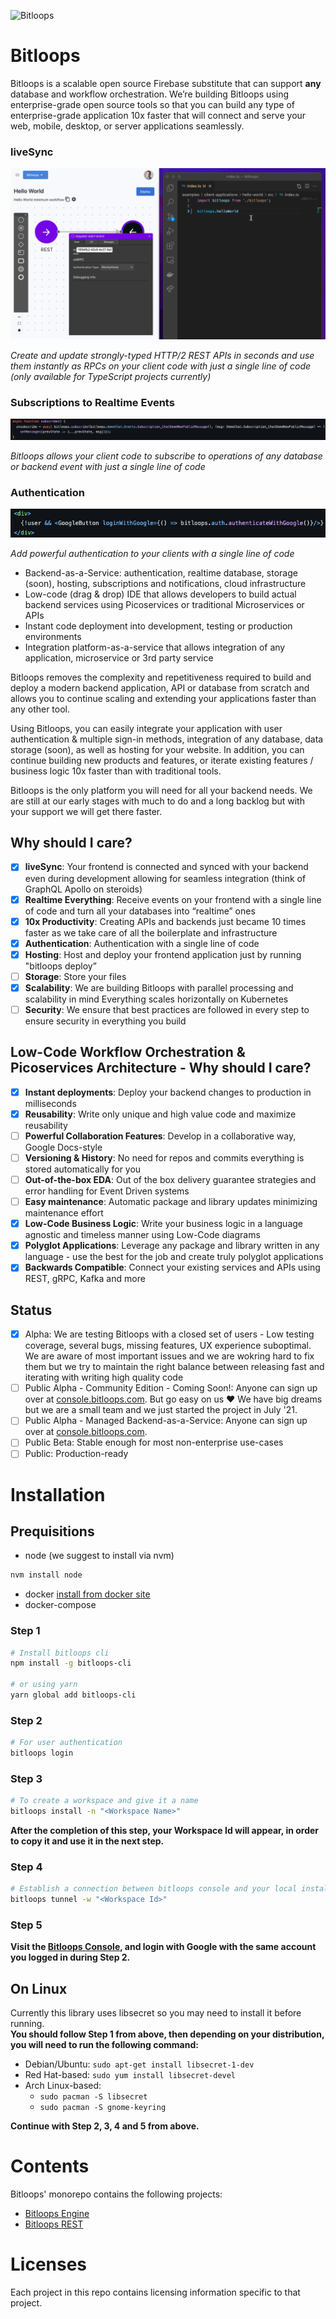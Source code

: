 ![Bitloops](https://bitloops.com/assets/img/bitloops-logo_320x80.png)

# Bitloops

Bitloops is a scalable open source Firebase substitute that can support **any** database and workflow orchestration. We’re building Bitloops using enterprise-grade open source tools so that you can build any type of enterprise-grade application 10x faster that will connect and serve your web, mobile, desktop, or server applications seamlessly.

### liveSync

![liveSync](https://github.com/bitloops/bitloops/blob/f2c77aad338bca10c1338d38e807a0da665fe9f8/docs/assets/Bitloops-helloWorld.gif)

_Create and update strongly-typed HTTP/2 REST APIs in seconds and use them instantly as RPCs on your client code with just a single line of code (only available for TypeScript projects currently)_

### Subscriptions to Realtime Events

![Subscriptions](https://github.com/bitloops/bitloops/blob/722de0c25c0538a5d529bf5c64faf25f9961f701/docs/assets/subscription-react.png)

_Bitloops allows your client code to subscribe to operations of any database or backend event with just a single line of code_

### Authentication

![Authentication](https://github.com/bitloops/bitloops/blob/722de0c25c0538a5d529bf5c64faf25f9961f701/docs/assets/auth-react.png)

_Add powerful authentication to your clients with a single line of code_

- Backend-as-a-Service: authentication, realtime database, storage (soon), hosting, subscriptions and notifications, cloud infrastructure
- Low-code (drag & drop) IDE that allows developers to build actual backend services using Picoservices or traditional Microservices or APIs
- Instant code deployment into development, testing or production environments
- Integration platform-as-a-service that allows integration of any application, microservice or 3rd party service

Bitloops removes the complexity and repetitiveness required to build and deploy a modern backend application, API or database from scratch and allows you to continue scaling and extending your applications faster than any other tool.

Using Bitloops, you can easily integrate your application with user authentication & multiple sign-in methods, integration of any database, data storage (soon), as well as hosting for your website. In addition, you can continue building new products and features, or iterate existing features / business logic 10x faster than with traditional tools.

Bitloops is the only platform you will need for all your backend needs. We are still at our early stages with much to do and a long backlog but with your support we will get there faster.

## Why should I care?

- [x] **liveSync**: Your frontend is connected and synced with your backend even during development allowing for seamless integration (think of GraphQL Apollo on steroids)
- [x] **Realtime Everything**: Receive events on your frontend with a single line of code and turn all your databases into “realtime” ones
- [x] **10x Productivity**: Creating APIs and backends just became 10 times faster as we take care of all the boilerplate and infrastructure
- [x] **Authentication**: Authentication with a single line of code
- [x] **Hosting**: Host and deploy your frontend application just by running "bitloops deploy”
- [ ] **Storage**: Store your files
- [x] **Scalability**: We are building Bitloops with parallel processing and scalability in mind Everything scales horizontally on Kubernetes
- [ ] **Security**: We ensure that best practices are followed in every step to ensure security in everything you build

## Low-Code Workflow Orchestration & Picoservices Architecture - Why should I care?

- [x] **Instant deployments**: Deploy your backend changes to production in milliseconds
- [x] **Reusability**: Write only unique and high value code and maximize reusability
- [ ] **Powerful Collaboration Features**: Develop in a collaborative way, Google Docs-style
- [ ] **Versioning & History**: No need for repos and commits everything is stored automatically for you
- [ ] **Out-of-the-box EDA**: Out of the box delivery guarantee strategies and error handling for Event Driven systems
- [ ] **Easy maintenance**: Automatic package and library updates minimizing maintenance effort
- [x] **Low-Code Business Logic**: Write your business logic in a language agnostic and timeless manner using Low-Code diagrams
- [x] **Polyglot Applications**: Leverage any package and library written in any language - use the best for the job and create truly polyglot applications
- [x] **Backwards Compatible**: Connect your existing services and APIs using REST, gRPC, Kafka and more

## Status

- [x] Alpha: We are testing Bitloops with a closed set of users - Low testing coverage, several bugs, missing features, UX experience suboptimal. We are aware of most important issues and we are wokring hard to fix them but we try to maintain the right balance between releasing fast and iterating with writing high quality code
- [ ] Public Alpha - Community Edition - Coming Soon!: Anyone can sign up over at [console.bitloops.com](https://console.bitloops.com). But go easy on us ❤️ We have big dreams but we are a small team and we just started the project in July '21.
- [ ] Public Alpha - Managed Backend-as-a-Service: Anyone can sign up over at [console.bitloops.com](https://console.bitloops.com).
- [ ] Public Beta: Stable enough for most non-enterprise use-cases
- [ ] Public: Production-ready

# Installation

## Prequisitions

- node (we suggest to install via nvm)

```bash
nvm install node
```

- docker [install from docker site](https://docs.docker.com/get-docker/)
- docker-compose

### Step 1

```bash
# Install bitloops cli
npm install -g bitloops-cli

# or using yarn
yarn global add bitloops-cli
```

### Step 2

```bash
# For user authentication
bitloops login
```

### Step 3

```bash
# To create a workspace and give it a name
bitloops install -n "<Workspace Name>"
```

**After the completion of this step, your Workspace Id will appear, in order to copy it and use it in the next step.**

### Step 4

```bash
# Establish a connection between bitloops console and your local installation
bitloops tunnel -w "<Workspace Id>"
```

### Step 5

**Visit the [Bitloops Console](https://console.bitloops.com/login), and login with Google with the same account you logged in during Step 2.**

## On Linux

Currently this library uses libsecret so you may need to install it before running.  
**You should follow Step 1 from above, then depending on your distribution, you will need to run the following command:**

- Debian/Ubuntu: `sudo apt-get install libsecret-1-dev`
- Red Hat-based: `sudo yum install libsecret-devel`
- Arch Linux-based:
  - `sudo pacman -S libsecret`
  - `sudo pacman -S gnome-keyring`

**Continue with Step 2, 3, 4 and 5 from above.**

# Contents

Bitloops' monorepo contains the following projects:

- [Bitloops Engine](https://github.com/bitloops/bitloops/tree/main/bitloops-engine)
- [Bitloops REST](https://github.com/bitloops/bitloops/tree/main/bitloops-rest)

# Licenses

Each project in this repo contains licensing information specific to that project.
